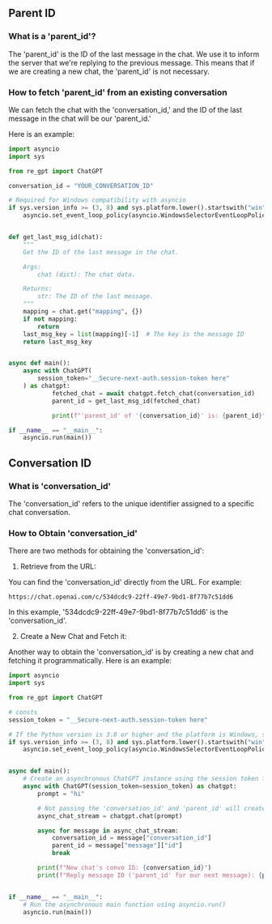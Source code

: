 ## Parent ID

### What is a 'parent_id'?

The 'parent_id' is the ID of the last message in the chat. We use it to inform the server that we're replying to the previous message. This means that if we are creating a new chat, the 'parent_id' is not necessary.

### How to fetch 'parent_id' from an existing conversation

We can fetch the chat with the 'conversation_id,' and the ID of the last message in the chat will be our 'parent_id.'

Here is an example:

```python
import asyncio
import sys

from re_gpt import ChatGPT

conversation_id = "YOUR_CONVERSATION_ID"

# Required for Windows compatibility with asyncio
if sys.version_info >= (3, 8) and sys.platform.lower().startswith("win"):
    asyncio.set_event_loop_policy(asyncio.WindowsSelectorEventLoopPolicy())


def get_last_msg_id(chat):
    """
    Get the ID of the last message in the chat.

    Args:
        chat (dict): The chat data.

    Returns:
        str: The ID of the last message.
    """
    mapping = chat.get("mapping", {})
    if not mapping:
        return
    last_msg_key = list(mapping)[-1]  # The key is the message ID
    return last_msg_key


async def main():
    async with ChatGPT(
        session_token="__Secure-next-auth.session-token here"
    ) as chatgpt:
            fetched_chat = await chatgpt.fetch_chat(conversation_id)
            parent_id = get_last_msg_id(fetched_chat)

            print(f"'parent_id' of '{conversation_id}' is: {parent_id}")

if __name__ == "__main__":
    asyncio.run(main())
```

## Conversation ID

### What is 'conversation_id'

The 'conversation_id' refers to the unique identifier assigned to a specific chat conversation.

### How to Obtain 'conversation_id'

There are two methods for obtaining the 'conversation_id':

1. Retrieve from the URL:

You can find the 'conversation_id' directly from the URL. For example:
```
https://chat.openai.com/c/534dcdc9-22ff-49e7-9bd1-8f77b7c51dd6
```
In this example, '534dcdc9-22ff-49e7-9bd1-8f77b7c51dd6' is the 'conversation_id'.

2. Create a New Chat and Fetch it:

Another way to obtain the 'conversation_id' is by creating a new chat and fetching it programmatically. Here is an example:
```python
import asyncio
import sys

from re_gpt import ChatGPT

# consts
session_token = "__Secure-next-auth.session-token here"

# If the Python version is 3.8 or higher and the platform is Windows, set the event loop policy
if sys.version_info >= (3, 8) and sys.platform.lower().startswith("win"):
    asyncio.set_event_loop_policy(asyncio.WindowsSelectorEventLoopPolicy())


async def main():
    # Create an asynchronous ChatGPT instance using the session token from the config file
    async with ChatGPT(session_token=session_token) as chatgpt:
        prompt = "hi"

        # Not passing the 'conversation_id' and 'parent_id' will create a new chat
        async_chat_stream = chatgpt.chat(prompt)

        async for message in async_chat_stream:
            conversation_id = message["conversation_id"]
            parent_id = message["message"]["id"]
            break

        print(f"New chat's convo ID: {conversation_id}")
        print(f"Reply message ID ('parent_id' for our next message): {parent_id}")


if __name__ == "__main__":
    # Run the asynchronous main function using asyncio.run()
    asyncio.run(main())
```